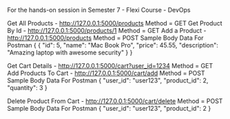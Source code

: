 For the hands-on session in Semester 7 - Flexi Course - DevOps

Get All Products - http://127.0.0.1:5000/products Method = GET
Get Product By Id - http://127.0.0.1:5000/products/1 Method = GET
Add a Product - http://127.0.0.1:5000/products Method = POST
Sample Body Data For Postman { { "id": 5, "name": "Mac Book Pro", "price": 45.55, "description": "Amazing laptop with awesome security" } }

Get Cart Details - http://127.0.0.1:5000/cart?user_id=1234 Method = GET
Add Products To Cart - http://127.0.0.1:5000/cart/add Method = POST
Sample Body Data For Postman { "user_id": "user123", "product_id": 2, "quantity": 3 }

Delete Product From Cart - http://127.0.0.1:5000/cart/delete Method = POST
Sample Body Data For Postman { "user_id": "user123", "product_id": 2 }
